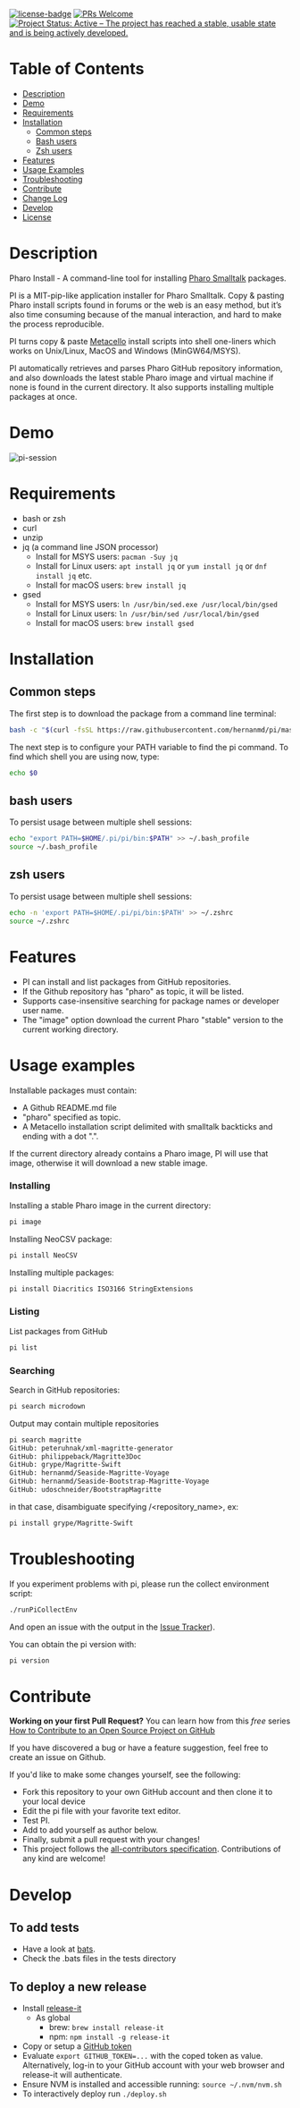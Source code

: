 [![license-badge](https://img.shields.io/badge/license-MIT-blue.svg)](https://img.shields.io/badge/license-MIT-blue.svg)
[![PRs Welcome](https://img.shields.io/badge/PRs-welcome-brightgreen.svg?style=flat-square)](http://makeapullrequest.com)
[![Project Status: Active – The project has reached a stable, usable state and is being actively developed.](http://www.repostatus.org/badges/latest/active.svg)](http://www.repostatus.org/#active)

# Table of Contents

- [Description](#description)
- [Demo](#demo)
- [Requirements](#requirements)
- [Installation](#installation)
  - [Common steps](#common-steps)
  - [Bash users](#bash-users)
  - [Zsh users](#zsh-users)
- [Features](#features)
- [Usage Examples](#usage-examples)
- [Troubleshooting](#troubleshooting)
- [Contribute](#contribute)
- [Change Log](./CHANGELOG.md)
- [Develop](#develop)
- [License](./LICENSE)

# Description

Pharo Install - A command-line tool for installing [Pharo Smalltalk](https://www.pharo.org) packages.

PI is a MIT-pip-like application installer for Pharo Smalltalk. Copy & pasting Pharo install scripts found in forums or the web is an easy method, but it’s also time consuming because of the manual interaction, and hard to make the process reproducible.

PI turns copy & paste [Metacello](https://github.com/Metacello/metacello) install scripts into shell one-liners which works on Unix/Linux, MacOS and Windows (MinGW64/MSYS). 

PI automatically retrieves and parses Pharo GitHub repository information, and also downloads the latest stable Pharo image and virtual machine if none is found in the current directory. It also supports installing multiple packages at once.

# Demo

![pi-session](https://user-images.githubusercontent.com/4825959/173511060-95f1b227-d459-4097-b4e6-fcaa013768a1.gif)

# Requirements

  - bash or zsh
  - curl
  - unzip
  - jq (a command line JSON processor)
    - Install for MSYS users: `pacman -Suy jq`
    - Install for Linux users: `apt install jq` or `yum install jq` or `dnf install jq` etc.
    - Install for macOS users: `brew install jq`
  - gsed 
    - Install for MSYS users: `ln /usr/bin/sed.exe /usr/local/bin/gsed`
    - Install for Linux users: `ln /usr/bin/sed /usr/local/bin/gsed`
    - Install for macOS users: `brew install gsed`

# Installation

## Common steps

The first step is to download the package from a command line terminal:

```bash
bash -c "$(curl -fsSL https://raw.githubusercontent.com/hernanmd/pi/master/install.sh)"
```

The next step is to configure your PATH variable to find the pi command. To find which shell you are using now, type:

```bash
echo $0
```

## bash users

To persist usage between multiple shell sessions:
```bash
echo "export PATH=$HOME/.pi/pi/bin:$PATH" >> ~/.bash_profile 
source ~/.bash_profile
```

## zsh users

To persist usage between multiple shell sessions:
```bash
echo -n 'export PATH=$HOME/.pi/pi/bin:$PATH' >> ~/.zshrc
source ~/.zshrc
```

# Features

  - PI can install and list packages from GitHub repositories.
  - If the Github repository has "pharo" as topic, it will be listed.
  - Supports case-insensitive searching for package names or developer user name.
  - The "image" option download the current Pharo "stable" version to the current working directory.

# Usage examples

Installable packages must contain:

  - A Github README.md file
  - "pharo" specified as topic. 
  - A Metacello installation script delimited with smalltalk backticks and ending with a dot ".".
  
If the current directory already contains a Pharo image, PI will use that image, otherwise it will download a new stable image.

### Installing

Installing a stable Pharo image in the current directory:
```bash
pi image
```

Installing NeoCSV package:
```bash
pi install NeoCSV
```

Installing multiple packages:
```bash
pi install Diacritics ISO3166 StringExtensions
```

### Listing

List packages from GitHub
```bash
pi list
```

### Searching

Search in GitHub repositories:

```bash
pi search microdown
```

Output may contain multiple repositories

```bash
pi search magritte
GitHub: peteruhnak/xml-magritte-generator
GitHub: philippeback/Magritte3Doc
GitHub: grype/Magritte-Swift
GitHub: hernanmd/Seaside-Magritte-Voyage
GitHub: hernanmd/Seaside-Bootstrap-Magritte-Voyage
GitHub: udoschneider/BootstrapMagritte
```

in that case, disambiguate specifying <owner>/<repository_name>, ex:

```bash
pi install grype/Magritte-Swift
```

# Troubleshooting

If you experiment problems with pi, please run the collect environment script: 

```bash
./runPiCollectEnv
```

And open an issue with the output in the [Issue Tracker](https://github.com/hernanmd/pi/issues)).

You can obtain the pi version with:

```bash
pi version
```

# Contribute

**Working on your first Pull Request?** You can learn how from this *free* series [How to Contribute to an Open Source Project on 
GitHub](https://egghead.io/series/how-to-contribute-to-an-open-source-project-on-github)

If you have discovered a bug or have a feature suggestion, feel free to create an issue on Github.

If you'd like to make some changes yourself, see the following:

  - Fork this repository to your own GitHub account and then clone it to your local device
  - Edit the pi file with your favorite text editor.
  - Test PI.
  - Add <your GitHub username> to add yourself as author below.
  - Finally, submit a pull request with your changes!
  - This project follows the [all-contributors specification](https://github.com/kentcdodds/all-contributors). Contributions of any kind are welcome!

# Develop

## To add tests
  
  - Have a look at [bats](https://github.com/bats-core/bats-core).
  - Check the .bats files in the tests directory
  
## To deploy a new release
  
  - Install [release-it](https://www.npmjs.com/package/release-it)
    - As global
      - brew: `brew install release-it`
      - npm: `npm install -g release-it`
  - Copy or setup a [GitHub token](https://github.com/settings/tokens)
  - Evaluate `export GITHUB_TOKEN=...` with the coped token as value. Alternatively, log-in to your GitHub account with your web browser and release-it will authenticate.
  - Ensure NVM is installed and accessible running: `source ~/.nvm/nvm.sh`
  - To interactively deploy  run `./deploy.sh`
